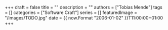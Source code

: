 +++ 
draft = false
title = ""
description = ""
authors = ["Tobias Mende"]
tags = []
categories = ["Software Craft"]
series = []
featuredImage = "/images/TODO.jpg"
date = {{ now.Format "2006-01-02" }}T11:00:00+01:00
+++
